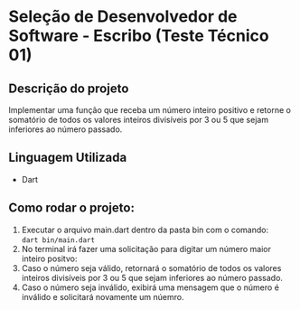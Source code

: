 # Seleção de Desenvolvedor de Software - Escribo (Teste Técnico 01)
## Descrição do projeto
Implementar uma função que receba um número inteiro positivo e retorne o somatório de todos os valores inteiros divisíveis por 3 ou 5 que sejam inferiores ao número passado.
## Linguagem Utilizada
- Dart
## Como rodar o projeto:
1. Executar o arquivo main.dart dentro da pasta bin com o comando: <br/>
```dart bin/main.dart```
2. No terminal irá fazer uma solicitação para digitar um número maior inteiro positvo:
3. Caso o número seja válido, retornará o somatório de todos os valores inteiros divisíveis por 3 ou 5 que sejam inferiores ao número passado.
4. Caso o número seja inválido, exibirá uma mensagem que o número é inválido e solicitará novamente um núemro.
